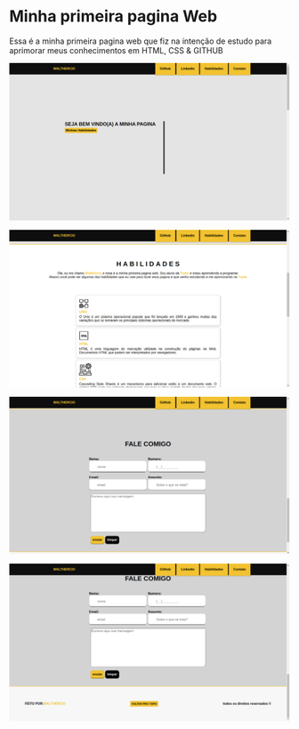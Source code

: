 # Minha primeira pagina Web 

Essa é a minha primeira pagina web que fiz na intenção de estudo para aprimorar meus conhecimentos em HTML, CSS & GITHUB

![Screenshot](pagina1.png)

![Screenshot](pagina2.png)

![Screenshot](pagina3.png)

![Screenshot](pagina4.png)

